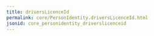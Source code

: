```yaml
---
title: driversLicenceId
permalink: core/PersonIdentity.driversLicenceId.html
jsonid: core_personidentity_driverslicenceid
---
```


